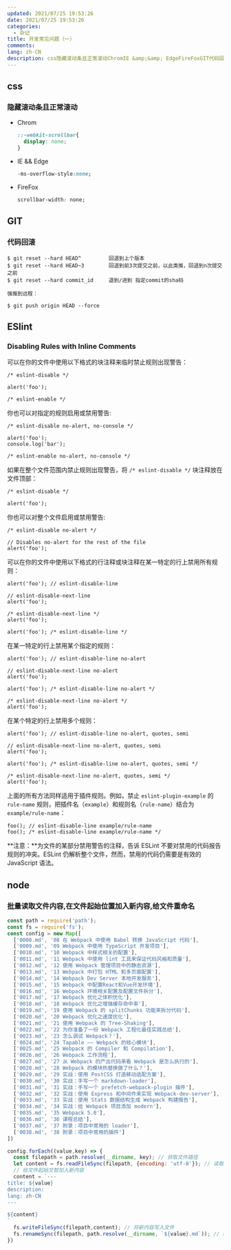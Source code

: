 ```yaml
---
updated: 2021/07/25 19:53:26
date: 2021/07/25 19:53:26
categories: 
  - 杂记
title: 开发常见问题（一）
comments: 
lang: zh-CN
description: css隐藏滚动条且正常滚动ChromIE &amp;&amp; EdgeFireFoxGIT代码回滚ESlintDisabling Rules with Inline Comments可以在你的文件中使用以下格式的块注释来临时禁止规则出现警告：你也可以对指定的规则启用或禁用警告 如果在整个文件范围内禁止规则出现警告，将 
---
```


## css

### 隐藏滚动条且正常滚动

* Chrom

  ```css
  ::-webkit-scrollbar{
    display: none;
  }
  ```

* IE && Edge

  ```css
  -ms-overflow-style:none;
  ```

* FireFox

  ```css
  scrollbar-width: none;
  ```

## GIT

### 代码回滚

```
$ git reset --hard HEAD^         回退到上个版本
$ git reset --hard HEAD~3        回退到前3次提交之前，以此类推，回退到n次提交之前
$ git reset --hard commit_id     退到/进到 指定commit的sha码

强推到远程：

$ git push origin HEAD --force
```

## ESlint

### Disabling Rules with Inline Comments

可以在你的文件中使用以下格式的块注释来临时禁止规则出现警告：

```
/* eslint-disable */

alert('foo');

/* eslint-enable */
```

你也可以对指定的规则启用或禁用警告:

```
/* eslint-disable no-alert, no-console */

alert('foo');
console.log('bar');

/* eslint-enable no-alert, no-console */
```

如果在整个文件范围内禁止规则出现警告，将 `/* eslint-disable */` 块注释放在文件顶部：

```
/* eslint-disable */

alert('foo');
```

你也可以对整个文件启用或禁用警告:

```
/* eslint-disable no-alert */

// Disables no-alert for the rest of the file
alert('foo');
```

可以在你的文件中使用以下格式的行注释或块注释在某一特定的行上禁用所有规则：

```
alert('foo'); // eslint-disable-line

// eslint-disable-next-line
alert('foo');

/* eslint-disable-next-line */
alert('foo');

alert('foo'); /* eslint-disable-line */
```

在某一特定的行上禁用某个指定的规则：

```
alert('foo'); // eslint-disable-line no-alert

// eslint-disable-next-line no-alert
alert('foo');

alert('foo'); /* eslint-disable-line no-alert */

/* eslint-disable-next-line no-alert */
alert('foo');
```

在某个特定的行上禁用多个规则：

```
alert('foo'); // eslint-disable-line no-alert, quotes, semi

// eslint-disable-next-line no-alert, quotes, semi
alert('foo');

alert('foo'); /* eslint-disable-line no-alert, quotes, semi */

/* eslint-disable-next-line no-alert, quotes, semi */
alert('foo');
```

上面的所有方法同样适用于插件规则。例如，禁止 `eslint-plugin-example` 的 `rule-name` 规则，把插件名（`example`）和规则名（`rule-name`）结合为 `example/rule-name`：

```
foo(); // eslint-disable-line example/rule-name
foo(); /* eslint-disable-line example/rule-name */
```

**注意：**为文件的某部分禁用警告的注释，告诉 ESLint 不要对禁用的代码报告规则的冲突。ESLint 仍解析整个文件，然而，禁用的代码仍需要是有效的 JavaScript 语法。



## node

### 批量读取文件内容,在文件起始位置加入新内容,给文件重命名

```js
const path = require('path');
const fs = require('fs');
const config = new Map([
  ['0008.md', '08 在 Webpack 中使用 Babel 转换 JavaScript 代码'],
  ['0009.md', '09 Webpack 中使用 TypeScript 开发项目'],
  ['0010.md', '10 Webpack 中样式相关的配置'],
  ['0011.md', '11 Webpack 中使用 lint 工具来保证代码风格和质量'],
  ['0012.md', '12 使用 Webpack 管理项目中的静态资源'],
  ['0013.md', '13 Webpack 中打包 HTML 和多页面配置'],
  ['0014.md', '14 Webpack Dev Server 本地开发服务'],
  ['0015.md', '15 Webpack 中配置React和Vue开发环境'],
  ['0016.md', '16 Webpack 环境相关配置及配置文件拆分'],
  ['0017.md', '17 Webpack 优化之体积优化'],
  ['0018.md', '18 Webpack 优化之增强缓存命中率'],
  ['0019.md', '19 使用 Webpack 的 splitChunks 功能来拆分代码'],
  ['0020.md', '20 Webpack 优化之速度优化'],
  ['0021.md', '21 使用 Webpack 的 Tree-Shaking'],
  ['0022.md', '22 为你准备了一份 Webpack 工程化最佳实践总结'],
  ['0023.md', '23 怎么调试 Webpack？'],
  ['0024.md', '24 Tapable —— Webpack 的核心模块'],
  ['0025.md', '25 Webpack 的 Compiler 和 Compilation'],
  ['0026.md', '26 Webpack 工作流程'],
  ['0027.md', '27 从 Webpack 的产出代码来看 Webpack 是怎么执行的'],
  ['0028.md', '28 Webpack 的模块热替换做了什么？'],
  ['0029.md', '29 实战：使用 PostCSS 打造移动适配方案'],
  ['0030.md', '30 实战：手写一个 markdown-loader'],
  ['0031.md', '31 实战：手写一个 prefetch-webpack-plugin 插件'],
  ['0032.md', '32 实战：使用 Express 和中间件来实现 Webpack-dev-server'],
  ['0033.md', '33 实战：使用 Stats 数据结构生成 Webpack 构建报告'],
  ['0034.md', '34 实战：给 Webpack 项目添加 modern'],
  ['0035.md', '35 Webpack 5.0'],
  ['0036.md', '36 课程总结'],
  ['0037.md', '37 附录：项目中常用的 loader'],
  ['0038.md', '38 附录：项目中常用的插件']
])

config.forEach((value,key) => {
  const filepath = path.resolve(__dirname, key); // 获取文件路径
  let content = fs.readFileSync(filepath, {encoding: 'utf-8'}); // 读取文件内容,并返回字符串
  // 给文件起始文智加入新内容
  content = `---
title: ${value}
description: 
lang: zh-CN
---

${content}
`
  fs.writeFileSync(filepath,content); // 将新内容写入文件
  fs.renameSync(filepath, path.resolve(__dirname, `${value}.md`)); // 给文件重命名
})

```



